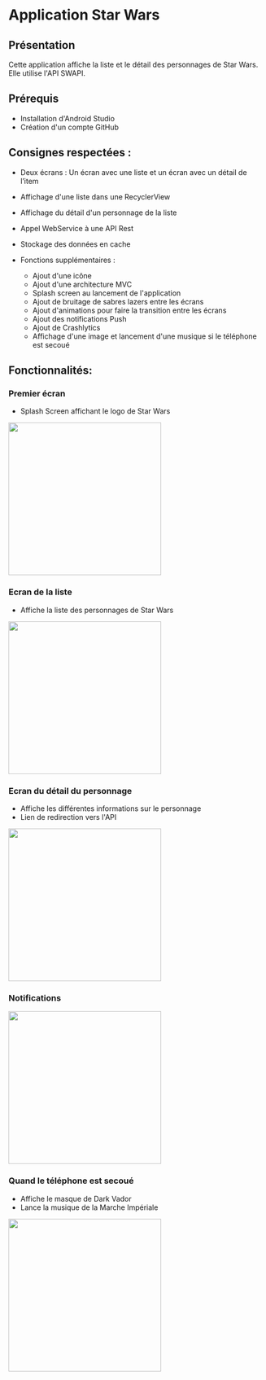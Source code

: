 # Application Star Wars
## Présentation
Cette application affiche la liste et le détail des personnages de Star Wars. Elle utilise l'API SWAPI.

## Prérequis
- Installation d'Android Studio
- Création d'un compte GitHub

## Consignes respectées :

- Deux écrans : Un écran avec une liste et un écran avec un détail de l’item
- Affichage d'une liste dans une RecyclerView
- Affichage du détail d'un personnage de la liste
- Appel WebService à une API Rest
- Stockage des données en cache

- Fonctions supplémentaires :
  - Ajout d'une icône
  - Ajout d'une architecture MVC
  - Splash screen au lancement de l'application
  - Ajout de bruitage de sabres lazers entre les écrans
  - Ajout d'animations pour faire la transition entre les écrans
  - Ajout des notifications Push
  - Ajout de Crashlytics
  - Affichage d'une image et lancement d'une musique si le téléphone est secoué

## Fonctionnalités:

### Premier écran
- Splash Screen affichant le logo de Star Wars
<img src="https://github.com/Lulb8/MyMovies/blob/master/Screenshot/Screenshot_1553339035.png" width="300" />

### Ecran de la liste
- Affiche la liste des personnages de Star Wars
<img src="https://github.com/Lulb8/MyMovies/blob/master/Screenshot/Screenshot_1553339042.png" width="300" />

### Ecran du détail du personnage
- Affiche les différentes informations sur le personnage
- Lien de redirection vers l'API 
<img src="https://github.com/Lulb8/MyMovies/blob/master/Screenshot/Screenshot_1553339047.png" width="300" />

### Notifications
<img src="https://github.com/Lulb8/MyMovies/blob/master/Screenshot/Screenshot_1553371105.png" width="300" />

### Quand le téléphone est secoué
- Affiche le masque de Dark Vador
- Lance la musique de la Marche Impériale
<img src="https://github.com/Lulb8/MyMovies/blob/master/Screenshot/Screenshot_20190324-115855_Star%20Wars.jpg" width="300" />
